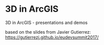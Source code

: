 # 3D in ArcGIS

3D in ArcGIS - presentations and demos 

based on the slides from Javier Gutierrez: https://gutierrezj.github.io/eudevsummit2017/

